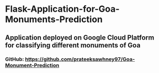 # Flask-Application-for-Goa-Monuments-Prediction

## Application deployed on Google Cloud Platform for classifying different monuments of Goa

### GitHub: https://github.com/prateeksawhney97/Goa-Monument-Prediction
